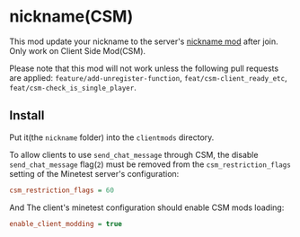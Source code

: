 # nickname(CSM)

This mod update your nickname to the server's [nickname mod](https://github.com/edu-minetest/nickname) after join. Only work on Client Side Mod(CSM).

Please note that this mod will not work unless the following pull requests are applied: `feature/add-unregister-function`, `feat/csm-client_ready_etc`, `feat/csm-check_is_single_player`.

## Install

Put it(the `nickname` folder) into the `clientmods` directory.

To allow clients to use `send_chat_message` through CSM, the disable `send_chat_message` flag(`2`) must be removed from the `csm_restriction_flags` setting of the Minetest server's configuration:

```ini
csm_restriction_flags = 60
```

And The client's minetest configuration should enable CSM mods loading:

```ini
enable_client_modding = true
```
